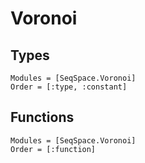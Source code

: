 # Voronoi

## Types
```@autodocs
Modules = [SeqSpace.Voronoi]
Order = [:type, :constant]
```

## Functions
```@autodocs
Modules = [SeqSpace.Voronoi]
Order = [:function]
```
